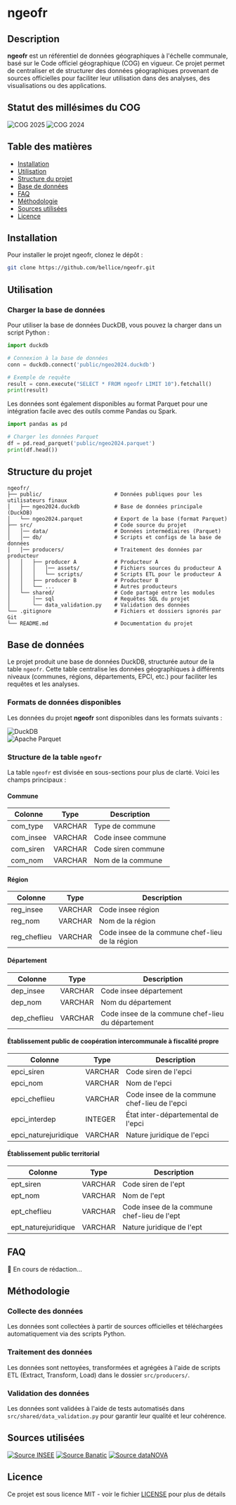 # ngeofr

## Description
**ngeofr** est un référentiel de données géographiques à l'échelle communale, basé sur le Code officiel géographique (COG) en vigueur. Ce projet permet de centraliser et de structurer des données géographiques provenant de sources officielles pour faciliter leur utilisation dans des analyses, des visualisations ou des applications.

## Statut des millésimes du COG


![COG 2025](https://img.shields.io/badge/COG%202025-🔄%20En%20cours-orange)
![COG 2024](https://img.shields.io/badge/COG%202024-✅%20Disponible-brightgreen)

## Table des matières
- [Installation](#installation)
- [Utilisation](#utilisation)
- [Structure du projet](#structure-du-projet)
- [Base de données](#base-de-données)
- [FAQ](#faq)
- [Méthodologie](#méthodologie)
- [Sources utilisées](#sources-utilisées)
- [Licence](#licence)

## Installation
Pour installer le projet ngeofr, clonez le dépôt :

```bash
git clone https://github.com/bellice/ngeofr.git
```

## Utilisation

### Charger la base de données
Pour utiliser la base de données DuckDB, vous pouvez la charger dans un script Python :

```python
import duckdb

# Connexion à la base de données
conn = duckdb.connect('public/ngeo2024.duckdb')

# Exemple de requête
result = conn.execute("SELECT * FROM ngeofr LIMIT 10").fetchall()
print(result)
```

Les données sont également disponibles au format Parquet pour une intégration facile avec des outils comme Pandas ou Spark.

```python
import pandas as pd

# Charger les données Parquet
df = pd.read_parquet('public/ngeo2024.parquet')
print(df.head())
```

## Structure du projet
```
ngeofr/
├── public/                       # Données publiques pour les utilisateurs finaux
│   ├── ngeo2024.duckdb           # Base de données principale (DuckDB)
│   └── ngeo2024.parquet          # Export de la base (format Parquet)
├── src/                          # Code source du projet
│   │── data/                     # Données intermédiaires (Parquet)
│   │── db/                       # Scripts et configs de la base de données
│   │── producers/                # Traitement des données par producteur
│   │   ├── producer A            # Producteur A
│   │   │   │── assets/           # Fichiers sources du producteur A
│   │   │   └── scripts/          # Scripts ETL pour le producteur A
│   │   ├── producer B            # Producteur B
│   │   └── ...                   # Autres producteurs
│   └── shared/                   # Code partagé entre les modules
│       │── sql                   # Requêtes SQL du projet
│       └── data_validation.py    # Validation des données
└── .gitignore                    # Fichiers et dossiers ignorés par Git
└── README.md                     # Documentation du projet
```

## Base de données
Le projet produit une base de données DuckDB, structurée autour de la table `ngeofr`. Cette table centralise les données géographiques à différents niveaux (communes, régions, départements, EPCI, etc.) pour faciliter les requêtes et les analyses.

### Formats de données disponibles
Les données du projet **ngeofr** sont disponibles dans les formats suivants :

![DuckDB](https://img.shields.io/badge/DuckDB-%E2%9C%94-blue)  
![Apache Parquet](https://img.shields.io/badge/Apache%20Parquet-%E2%9C%94-blue)

### Structure de la table `ngeofr`
La table `ngeofr` est divisée en sous-sections pour plus de clarté. Voici les champs principaux :

#### Commune
| Colonne              | Type    | Description                                       |
|----------------------|---------|---------------------------------------------------|
| com_type             | VARCHAR | Type de commune                                   |
| com_insee            | VARCHAR | Code insee commune                                |
| com_siren            | VARCHAR | Code siren commune                                |
| com_nom              | VARCHAR | Nom de la commune                                 |

#### Région
| Colonne              | Type    | Description                                       |
|----------------------|---------|---------------------------------------------------|
| reg_insee            | VARCHAR | Code insee région                                 |
| reg_nom              | VARCHAR | Nom de la région                                  |
| reg_cheflieu         | VARCHAR | Code insee de la commune chef-lieu de la région   |

#### Département
| Colonne              | Type    | Description                                       |
|----------------------|---------|---------------------------------------------------|
| dep_insee            | VARCHAR | Code insee département                            |
| dep_nom              | VARCHAR | Nom du département                                |
| dep_cheflieu         | VARCHAR | Code insee de la commune chef-lieu du département |

#### Établissement public de coopération intercommunale à fiscalité propre
| Colonne              | Type    | Description                                       |
|----------------------|---------|---------------------------------------------------|
| epci_siren           | VARCHAR | Code siren de l'epci                              |
| epci_nom             | VARCHAR | Nom de l'epci                                     |
| epci_cheflieu        | VARCHAR | Code insee de la commune chef-lieu de l'epci      |
| epci_interdep        | INTEGER | État inter-départemental de l'epci                |
| epci_naturejuridique | VARCHAR | Nature juridique de l'epci                        |

#### Établissement public territorial
| Colonne              | Type    | Description                                       |
|----------------------|---------|---------------------------------------------------|
| ept_siren            | VARCHAR | Code siren de l'ept                               |
| ept_nom              | VARCHAR | Nom de l'ept                                      |
| ept_cheflieu         | VARCHAR | Code insee de la commune chef-lieu de l'ept       |
| ept_naturejuridique  | VARCHAR | Nature juridique de l'ept                         |



## FAQ

🚧 En cours de rédaction...

## Méthodologie

### Collecte des données
Les données sont collectées à partir de sources officielles et téléchargées automatiquement via des scripts Python.

### Traitement des données
Les données sont nettoyées, transformées et agrégées à l'aide de scripts ETL (Extract, Transform, Load) dans le dossier `src/producers/`.

### Validation des données
Les données sont validées à l'aide de tests automatisés dans `src/shared/data_validation.py` pour garantir leur qualité et leur cohérence.

## Sources utilisées


[![Source INSEE](https://img.shields.io/badge/Source-INSEE-blue)](https://www.insee.fr/)
[![Source Banatic](https://img.shields.io/badge/Source-Banatic-blue)](https://www.banatic.interieur.gouv.fr/)
[![Source dataNOVA](https://img.shields.io/badge/Source-dataNOVA-blue)](https://datanova.laposte.fr/)

## Licence
Ce projet est sous licence MIT - voir le fichier [LICENSE](./LICENSE) pour plus de détails